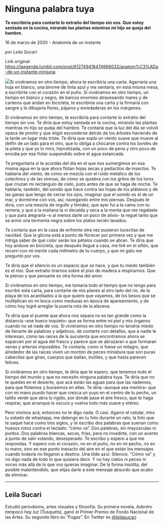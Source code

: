 # Ninguna palabra tuya

**Te escribiría para contarte lo extraño del tiempo sin vos. Que estoy sentada en la cocina, mirando las plantas mientras mi hijo se queja del hambre.**

16 de marzo de 2020 - Anatomía de un instante

_por Leila Sucari_

Link original: https://laagenda.tumblr.com/post/612749418474668032/anatom%C3%ADa-de-un-instante-ninguna

![](https://64.media.tumblr.com/7fd6a163d9cca0f98b3faa6bee4bd6a8/a784d6f0308ad678-a9/s500x750/53577301ae31146a595bcd56b7dfe6064690be51.png)Si viviéramos en otro tiempo, ahora te
escribiría una carta. Agarraría una hoja en blanco, una birome de tinta azul y
me sentaría, en esta misma mesa, a escribirte con el corazón en el puño. Si
viviéramos en otro tiempo, un tiempo en blanco y negro, de barcos enormes
atravesando mares y de carteros que andan en bicicleta, te escribiría una carta
y la firmaría con sangre y le dibujaría flores, pájaros y enredaderas en los
márgenes. 

Si viviéramos en otro tiempo, te escribiría
para contarte lo extraño del tiempo sin vos. Te diría que estoy sentada en la
cocina, mirando las plantas mientras mi hijo se queja del hambre. Te contaría
que la luz del día se volvió opaca de pronto y que eligió esconderse detrás de
los árboles haciendo de la tarde un lugar más triste. Te diría que sopla un
viento suave que mueve al delfín de un lado para el otro, que lo obliga a
chocarse contra los bordes de la pileta y que yo lo miro, hipnotizada, con un
poco de pena y otro poco de envidia por ese flotar suspendido sobre el agua
estancada. 

Te preguntaría si te acordás del día en
el que nos sumergimos en esa misma agua en la que ahora flotan hojas secas y
pedacitos de insectos. Te hablaría del viento, de cómo se mezcla con el ruido
metálico de los colectivos y de las sirenas, de cómo se quiebra con los gritos
de los loros que cruzan mi rectángulo de cielo, justo antes de que se haga de
noche. Te hablaría, también, del sonido que hace contra las hojas de los
plátanos y de las ganas que tengo de cerrar los ojos, imaginar que el sonido es
el de un mar, y dormirme con vos, así, navegando entre mis piernas. Después te
diría, con una mezcla de orgullo y timidez, que ayer fui a la cama con tu
remera, y que a la mañana la vi decaída y seca a la menta que me regalaste y que
para alegrarla –o al menos darle un poco de alivio- la regué tanto que se armó
una tormenta negra sobre los platos recién lavados. 

Te contaría que en la casa de enfrente
otra vez pusieron lucecitas de navidad. Que la glicina está a punto de florecer
por primera vez y que me intriga saber de qué color serán los pétalos cuando se
abran. Te diría que hoy anduve en bicicleta, que después llegué a casa, me tiré
en el sillón, que recorrí con mi mente cada milímetro de tu cuerpo, y que mi
gato me preguntó por vos. 

Te diría que el silencio es un espacio
que se hace, y que tu miedo también es el mío. Que extraño tirarnos sobre el
piso de madera a respirarnos. Que te pienso y que pensarte es otra forma del
amor. 

Si viviéramos en otro tiempo, me tomaría
todo el tiempo que no tengo para escribir esta carta, para contarte de mis
planes al otro lado del río, de la playa de los acantilados a la que quiero que
vayamos, de los besos que se multiplican en mi boca como medusas en época de
apareamiento, y de cómo hoy logré arreglar la puerta rota de la alacena. 

Te diría que el puente que ahora nos
separa no es tan grande como la distancia –ese hueco inquieto– que se forma
entre mi piel y mis órganos cuando no sé nada de vos. Si viviéramos en otro
tiempo no tendría miedo de llenarte de palabras y adjetivos, de contarte con
detalles, que a nadie le interesan, cómo las raíces de la suculenta que
encontramos ahora se esparcen por el agua del frasco y parece que se abrazaran
o que formaran venas y arterias imposibles. Te contaría, como si fuese un
milagro, que alrededor de las raíces viven un montón de peces miniatura que son
puras cabecitas que giran, cuerpos que bailan, inútiles, y que hasta parecen
felices. 

Si viviéramos en otro tiempo, te diría
que te espero, que tenemos todo el tiempo del mundo y que no necesito ninguna
palabra tuya. Te diría que no te quedes
en el desierto, que acá están las aguas para que las nademos, para que flotemos
y buceemos en ellas. Te diría –aunque sea mentira– que con mi mano puedo hacer
que crezca un yuyo en el centro de tu pecho, un tallito verde que abra lo
rígido, por donde pase el aire fresco, que te haga respirar, que arranque lo oscuro y
vuelva todo más suave y etéreo. 

Pero vivimos acá, entonces no te digo
nada. O casi. Agarro el celular, miro tu
estado de whastapp, me detengo en tu foto durante un rato, la foto que te saqué
hace como tres siglos, y te escribo dos palabras que suenan como huesos rotos contra
el teclado: “cómo va”. Dos palabras, sin mayúsculas ni puntos. Dos palabras blancas,
secas, frías, para no invadirte, con un acento a punto de salir volando,
desesperado. Te escribo y espero a que me respondas. Y espero con el corazón,
no en el puño, no en mi pecho, no en tu mano, sino en ese punto inexacto del
aire en el que están los mensajes cuando todavía no llegaron a destino. Una
tilde azul. Silencio. “Cómo va” y no digo nada de todo lo que quisiera decir. Y
no hay cielos ni peces ni voces más allá de lo que vos quieras imaginar. De la
forma insólita, del posible malentendido, que elijas darle a este mensaje
absurdo que acabo de eliminar.



---

Leila Sucari
------------

 Estudió periodismo, artes visuales y filosofía. Su primera novela, *Adentro tampoco hay luz* (Tusquets), ganó el Primer Premio de Fondo Nacional de las Artes. Su segundo libro es “Fugaz”. En Twitter es [@leilasucari](https://twitter.com/leilasucari) 

